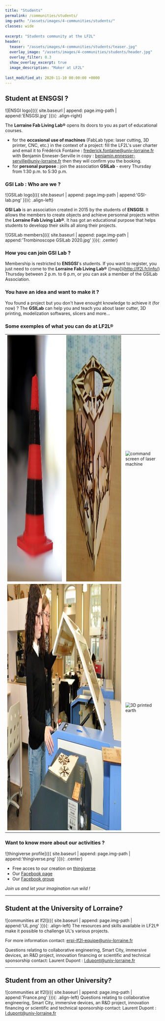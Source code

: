 ```yaml
---
title: "Students"
permalink: /communities/students/
img-path: "/assets/images/4-communities/students/"
classes: wide

excerpt: "Students community at the LF2L"
header:
  teaser: "/assets/images/4-communities/students/teaser.jpg"
  overlay_image: "/assets/images/4-communities/students/header.jpg"
  overlay_filter: 0.3
  show_overlay_excerpt: true 
  image_description: "Maker at LF2L"
  
last_modified_at: 2020-11-10 00:00:00 +0000
---
```



## Student at ENSGSI ?

![ENSGI logo]({{ site.baseurl | append: page.img-path | append:'ENSGSI.jpg' }}){: .align-right}

The **Lorraine Fab Living Lab®** opens its doors to you as part of educational courses.
- for the **occasional use of machines** (FabLab type: laser cutting, 3D printer, CNC, etc.) in the context of a project: fill the LF2L's user charter and email it to Frédérick Fontaine : <frederick.fontaine@univ-lorraine.fr> with Benjamin Enneser-Serville in copy : <benjamin.ennesser-serville@univ-lorraine.fr> then they will confirm you the booking.
- for **personal purpose** : join the association **GSILab** - every Thursday from 1:30 p.m. to 5:30 p.m.

### GSI Lab : Who are we ?
![GSILab logo]({{ site.baseurl | append: page.img-path | append:'GSI-lab.png' }}){: .align-left}

**GSI Lab** is an association created in 2015 by the students of **ENSGSI**. It allows the members to create objects and achieve personnal projects within the **Lorraine Fab Living Lab®**. It has got an educational purpose that helps students to developp their skills all along their projects.

![GSILab members]({{ site.baseurl | append: page.img-path | append:'Trombinoscope GSILab 2020.jpg' }}){: .center}

### How you can join GSI Lab ?
Membership is restricted to **ENSGSI**'s students.
If you want to register, you just need to come to the **Lorraine Fab Living Lab®** ([map])(http://lf2l.fr/info/) Thursday between 2 p.m. to 6 p.m, or you can ask a member of the GSILab Association.

### You have an idea and want to make it ?
You found a project but you don't have enought knowledge to achieve it (for now) ? The **GSILab** can help you and teach you about laser cutter, 3D printing, modelization softwares, slicers and more...

### Some exemples of what you can do at **LF2L®**

<table>
	<tr>
		<td>
			<img src="/assets/images/4-communities/students/plot.JPG" alt="3D printed stuff" width="800" height="800" />
		</td>
		<td>
			<img src="/assets/images/4-communities/students/candle_holder.jpg" alt="wood candle holder" width="800" height="800" />
		</td>
		<td>
			<img src="/assets/images/4-communities/students/laser_screen.JPG" alt="command screen of laser machine" width="800" height="800" />
		</td>
	</tr>
	<tr>
		<td colspan="2">
			<img src="/assets/images/4-communities/students/laser.jpg" alt="laser machines" width="1600" height="800" />
		</td>
		<td>
			<img src="/assets/images/4-communities/students/earth.JPG" alt="3D printed earth" width="800" height="800" />
		</td>
	</tr>
</table>

### Want to know more about our activities ?

![thingiverse profile]({{ site.baseurl | append: page.img-path | append:'thingiverse.png' }}){: .center}

- Free acces to our creation on [thingiverse](https://www.thingiverse.com/gsilab/designs)
- Our [Facebook page](https://www.facebook.com/gsilab.ensgsi)
- Our [Facebook group](https://www.facebook.com/groups/lesmakersdugsilab/)

*Join us and let your imagination run wild !*

--------------

## Student at the University of Lorraine?

![communities at lf2l]({{ site.baseurl | append: page.img-path | append:'UL.png' }}){: .align-left}
The resources and skills available in LF2L® make it possible to challenge UL's various projects.

For more information contact: <erpi-lf2l-equipe@univ-lorraine.fr>


Questions relating to collaborative engineering, Smart City, immersive devices, an R&D project, innovation financing or scientific and technical sponsorship contact: Laurent Dupont : <l.dupont@univ-lorraine.fr>

--------------

## Student from an other University?

![communities at lf2l]({{ site.baseurl | append: page.img-path | append:'France.png' }}){: .align-left}
Questions relating to collaborative engineering, Smart City, immersive devices, an R&D project, innovation financing or scientific and technical sponsorship contact: Laurent Dupont : <l.dupont@univ-lorraine.fr>
